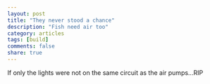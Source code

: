 ```yaml
---
layout: post
title: "They never stood a chance"
description: "Fish need air too"
category: articles
tags: [build]
comments: false
share: true
---
```


If only the lights were not on the same circuit as the air pumps...RIP
